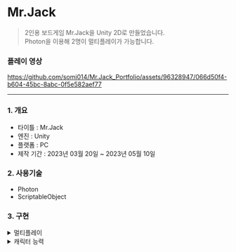 # Mr.Jack
>2인용 보드게임 Mr.Jack을 Unity 2D로 만들었습니다.  
>Photon을 이용해 2명이 멀티플레이가 가능합니다.

### 플레이 영상  
<p>  

  https://github.com/somi014/Mr.Jack_Portfolio/assets/96328947/066d50f4-b604-45bc-8abc-0f5e582aef77

</p>

***
### 1. 개요 
- 타이틀 : Mr.Jack </br>
- 엔진 : Unity</br>
- 플랫폼 : PC</br>
- 제작 기간 : 2023년 03월 20일 ~ 2023년 05월 10일</br>

### 2. 사용기술
- Photon
- ScriptableObject

### 3. 구현
<details>
  <summary>멀티플레이</summary>
  <!--summary 아래 빈칸 공백 두고 내용을 적는공간-->

  - 방 최대 인원(2명)이 되었는지 MasterClient에서 확인 후 대기 또는 게임을 시작합니다.</br>
  - CustomProperties로 데이터를 Hashtable에 저장해 두 플레이어가 같은 데이터 값을 가질 수 있도록 했습니다.</br>
</details>
<details>
  <summary>캐릭터 능력</summary>
  <!--summary 아래 빈칸 공백 두고 내용을 적는공간-->
  
  - 능력이 다른 총 8명의 캐릭터의 데이터는 ScriptableObject로 저장하고 있습니다.
</details>
